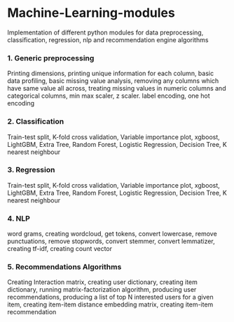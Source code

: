 # Machine-Learning-modules
Implementation of different python modules for data preprocessing, classification, regression, nlp and recommendation engine algorithms

### 1. Generic preprocessing

Printing dimensions, printing unique information for each column, basic data profiling, basic missing value analysis, removing any 
columns which have same value all across, treating missing values in numeric columns and categorical columns, min max scaler, z scaler.
label encoding, one hot encoding

### 2. Classification

Train-test split, K-fold cross validation, Variable importance plot, xgboost, LightGBM, Extra Tree, Random Forest, Logistic Regression, 
Decision Tree, K nearest neighbour

### 3. Regression

Train-test split, K-fold cross validation, Variable importance plot, xgboost, LightGBM, Extra Tree, Random Forest, Logistic Regression, 
Decision Tree, K nearest neighbour


### 4. NLP

word grams, creating wordcloud, get tokens, convert lowercase, remove punctuations, remove stopwords, convert stemmer, convert lemmatizer,
creating tf-idf, creating count vector


### 5. Recommendations Algorithms

Creating Interaction matrix, creating user dictionary, creating item dictionary, running matrix-factorization algorithm,
producing user recommendations, producing a list of top N interested users for a given item, creating item-item distance embedding matrix,
creating item-item recommendation





